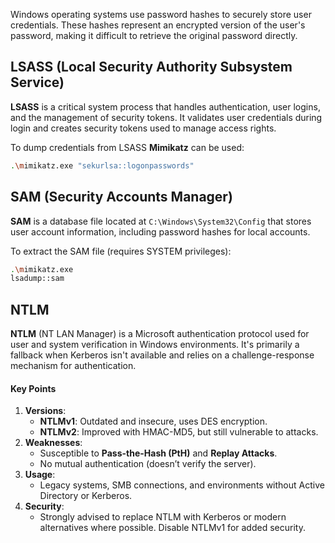 Windows operating systems use password hashes to securely store user credentials. These hashes represent an encrypted version of the user's password, making it difficult to retrieve the original password directly.

## LSASS (Local Security Authority Subsystem Service)

**LSASS** is a critical system process that handles authentication, user logins, and the management of security tokens. It validates user credentials during login and creates security tokens used to manage access rights.

To dump credentials from LSASS **Mimikatz** can be used:

```bash
.\mimikatz.exe "sekurlsa::logonpasswords"
```

## SAM (Security Accounts Manager)

**SAM** is a database file located at `C:\Windows\System32\Config` that stores user account information, including password hashes for local accounts.

To extract the SAM file (requires SYSTEM privileges):

```bash
.\mimikatz.exe 
lsadump::sam
```

## NTLM

**NTLM** (NT LAN Manager) is a Microsoft authentication protocol used for user and system verification in Windows environments. It's primarily a fallback when Kerberos isn't available and relies on a challenge-response mechanism for authentication.
#### **Key Points**

1. **Versions**:
    - **NTLMv1**: Outdated and insecure, uses DES encryption.
    - **NTLMv2**: Improved with HMAC-MD5, but still vulnerable to attacks.
2. **Weaknesses**:
    - Susceptible to **Pass-the-Hash (PtH)** and **Replay Attacks**.
    - No mutual authentication (doesn’t verify the server).
3. **Usage**:
    - Legacy systems, SMB connections, and environments without Active Directory or Kerberos.
4. **Security**:
    - Strongly advised to replace NTLM with Kerberos or modern alternatives where possible. Disable NTLMv1 for added security.